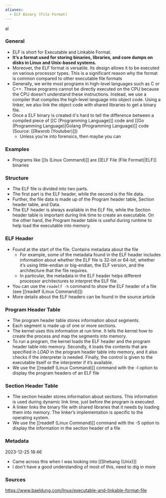 ```yaml
---
aliases:
  - ELF Binary (File Format)
---
```

al
### General
- ELF is short for Executable and Linkable Format. 
- **It’s a format used for storing binaries, libraries, and core dumps on disks in Linux and Unix-based systems.**
- Moreover, the ELF format is versatile. Its design allows it to be executed on various processor types. This is a significant reason why the format is common compared to other executable file formats
- Generally, we write most programs in high-level languages such as C or C++. These programs cannot be directly executed on the CPU because the CPU doesn’t understand these instructions. Instead, we use a compiler that compiles the high-level language into object code. Using a linker, we also link the object code with shared libraries to get a binary file.
- Once a ELF binary is created it's hard to tell the difference between a compiled piece of [[C (Programming Language)]] code and [[Go (Programming Language)|Golang (Programming Language)]] code (Source: [[Rwxrob (Youtuber)]])
	- Unless you're into forensics, then maybe you can 

### Examples
- Programs like [[ls (Linux Command)]] are [[ELF File (File Format)|ELF]] binaries

### Structure
- The ELF file is divided into two parts. 
- The first part is the ELF header, while the second is the file data.
- Further, the file data is made up of the Program header table, Section header table, and Data.
- The ELF header is always available in the ELF file, while the Section header table is important during link time to create an executable. On the other hand, the Program header table is useful during runtime to help load the executable into memory.

### ELF Header
- Found at the start of the file. Contains metadata about the file
	- For example, some of the metadata found in the ELF header includes information about whether the ELF file is 32-bit or 64-bit, whether it’s using little-endian or big-endian, the ELF version, and the architecture that the file requires.
	- In particular, the metadata in the ELF header helps different processor architectures to interpret the ELF file.
- You can use the `readelf -h` command to show the ELF header of a file (see [[readelf (Linux Command)]])
- More details about the ELF headers can be found in the source article

### Program Header Table
- The program header table stores information about segments. 
- Each segment is made up of one or more sections. 
- The kernel uses this information at run time. It tells the kernel how to create the process and map the segments into memory.
- To run a program, the kernel loads the ELF header and the program header table into memory. Secondly, it loads the contents that are specified in _LOAD_ in the program header table into memory, and it also checks if the interpreter is needed. Finally, the control is given to the executable itself or the interpreter if it’s available.
- We use the [[readelf (Linux Command)]] command with the -l option to display the program headers of an ELF file

### Section Header Table
- The section header stores information about sections. This information is used during dynamic link time, just before the program is executed.
- A linker links the binary file with shared libraries that it needs by loading them into memory. The linker’s implementation is specific to the operating system.
- We use the [[readelf (Linux Command)]] command with the -S option to display the information in the section header of a file
### Metadata
2023-12-25 18:46
- Came across this when I was looking into [[Shebang (Unix)]]
- I don't have a good understanding of most of this, need to dig in more 
### Sources
https://www.baeldung.com/linux/executable-and-linkable-format-file